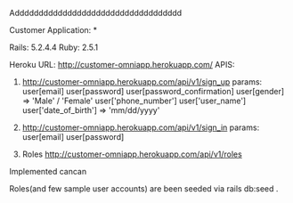 Addddddddddddddddddddddddddddddddddd

Customer Application: *

 Rails: 5.2.4.4
 Ruby: 2.5.1

 Heroku URL: http://customer-omniapp.herokuapp.com/
 APIS:

 1) http://customer-omniapp.herokuapp.com/api/v1/sign_up
 params: 
 user[email]
 user[password]
 user[password_confirmation]
 user[gender] => 'Male' / 'Female'
 user['phone_number']
 user['user_name']
 user['date_of_birth'] => 'mm/dd/yyyy'

 2) http://customer-omniapp.herokuapp.com/api/v1/sign_in
 params: 
 user[email]
 user[password]

 3) Roles
 http://customer-omniapp.herokuapp.com/api/v1/roles

 Implemented cancan 
 
 Roles(and few sample user accounts) are been seeded via rails db:seed . 
